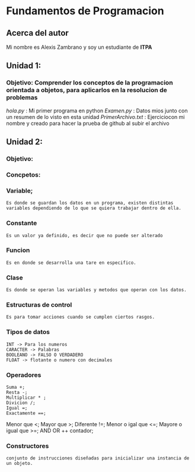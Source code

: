 # Fundamentos de Programacion

## Acerca del autor 
Mi nombre es Alexis Zambrano y soy un estudiante de **ITPA**


## Unidad 1:
### Objetivo: Comprender los conceptos de la programacion orientada a objetos, para aplicarlos en la resolucion de problemas
*hola.py* : Mi primer programa en python
*Examen.py* : Datos mios junto con un resumen de lo visto en esta unidad 
*PrimerArchivo.txt* : Ejerciciocon mi nombre y creado para hacer la prueba de github al subir el archivo

## Unidad 2: 
### Objetivo:
### Concpetos:
### **Variable;** 
	Es donde se guardan los datos en un programa, existen distintas variables dependiendo de lo que se quiera trabajar dentro de ella.
### **Constante**
	Es un valor ya definido, es decir que no puede ser alterado 
### **Funcion**
	Es en donde se desarrolla una tare en especifico.
### **Clase**
	Es donde se operan las variables y metodos que operan con los datos.
### **Estructuras de control**
	Es para tomar acciones cuando se cumplen ciertos rasgos.
### **Tipos de datos**
	INT -> Para los numeros 
	CARACTER -> Palabras
	BOOLEANO -> FALSO O VERDADERO
	FLOAT -> flotante o numero con decimales 
### **Operadores**
	Suma +;
	Resta -;
	Multiplicar * ;
	Divicion /;
	Igual =;
	Exactamente ==;
 Menor que <;
 Mayor que >;
 Diferente !=;
 Menor o igal que <=;
 Mayore o igual que >=;
 AND 
 OR
 ++ contador;
### **Constructores**
	conjunto de instrucciones diseñadas para inicializar una instancia de un objeto.